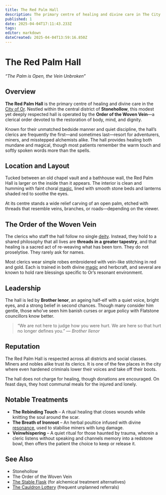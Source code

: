 ```yaml
---
title: The Red Palm Hall
description: The primary centre of healing and divine care in The City of Or
published: 1
date: 2025-04-04T17:11:43.233Z
tags: 
editor: markdown
dateCreated: 2025-04-04T13:59:16.850Z
---
```


# The Red Palm Hall
*“The Palm is Open, the Vein Unbroken”*

## Overview
**The Red Palm Hall** is the primary centre of healing and divine care in the [City of Or](/location/settlement/city/city-of-or.md). Nestled within the central district of **Stonehollow**, this modest yet deeply respected hall is operated by the **Order of the Woven Vein**—a clerical order devoted to the restoration of body, mind, and dignity.

Known for their unmatched bedside manner and quiet discipline, the hall’s clerics are frequently the first—and sometimes last—resort for adventurers, miners, and misstepped alchemists alike. The hall provides healing both mundane and magical, though most patients remember the warm touch and softly spoken words more than the spells.

## Location and Layout
Tucked between an old chapel vault and a bathhouse wall, the Red Palm Hall is larger on the inside than it appears. The interior is clean and humming with faint choral [magic](/structure/mechanic/magic.md), lined with smooth stone beds and lanterns shaded red to soothe the eyes.

At its centre stands a wide relief carving of an open palm, etched with threads that resemble veins, branches, or roads—depending on the viewer.

## The Order of the Woven Vein
The clerics who staff the hall follow no single [deity](/structure/mechanic/deity.md). Instead, they hold to a shared philosophy that all lives are **threads in a greater tapestry**, and that healing is a sacred act of re-weaving what has been torn. They do not proselytise. They rarely ask for names.

Most clerics wear simple robes embroidered with vein-like stitching in red and gold. Each is trained in both divine [magic](/structure/mechanic/magic.md) and herbcraft, and several are known to hold rare blessings specific to Or’s resonant environment.

## Leadership
The hall is led by **Brother Ienor**, an ageing half-elf with a quiet voice, bright eyes, and a strong belief in second chances. Though many consider him gentle, those who’ve seen him banish curses or argue policy with Flatstone councillors know better.

> “We are not here to judge how you were hurt. We are here so that hurt no longer defines you.” — *Brother Ilenor*

## Reputation
The Red Palm Hall is respected across all districts and social classes. Miners and nobles alike trust its clerics. It is one of the few places in the city where even hardened criminals lower their voices and take off their boots.

The hall does not charge for healing, though donations are encouraged. On feast days, they host communal meals for the injured and lonely.

## Notable Treatments
- **The Rebinding Touch** – A ritual healing that closes wounds while knitting the soul around the scar.
- **The Breath of Ironroot** – An herbal poultice infused with divine [resonance](/structure/mechanic/resonance.md), used to stabilise miners with lung damage.
- **Veinwhispering** – A quiet ritual for those haunted by trauma, wherein a cleric listens without speaking and channels memory into a redstone bowl, then offers the patient the choice to keep or release it.

## See Also
- Stonehollow
- The Order of the Woven Vein
- [The Stable Flask](/location/settlement/city/city-of-or/shop/the-stable-flask.md) (for alchemical treatment alternatives)
- [The Cauldron Lottery](/location/settlement/city/city-of-or/shop/the-cauldron-lottery.md) (frequent unplanned referrals)
